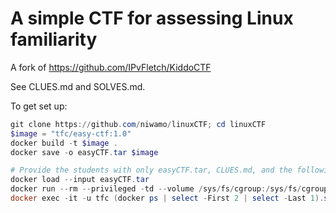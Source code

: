 # A simple CTF for assessing Linux familiarity

A fork of https://github.com/IPvFletch/KiddoCTF

See CLUES.md and SOLVES.md.

To get set up:

```powershell
git clone https://github.com/niwamo/linuxCTF; cd linuxCTF
$image = "tfc/easy-ctf:1.0"
docker build -t $image .
docker save -o easyCTF.tar $image

# Provide the students with only easyCTF.tar, CLUES.md, and the following commands:
docker load --input easyCTF.tar
docker run --rm --privileged -td --volume /sys/fs/cgroup:/sys/fs/cgroup:ro tfc/easy-ctf:1.0
docker exec -it -u tfc (docker ps | select -First 2 | select -Last 1).split(' ')[0] /bin/bash
